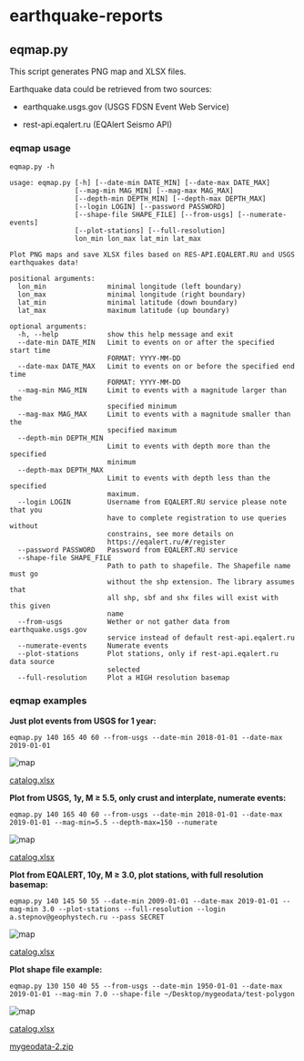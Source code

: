 # earthquake-reports

## eqmap.py

This script generates PNG map and XLSX files.

Earthquake data could be retrieved from two sources:

- earthquake.usgs.gov (USGS FDSN Event Web Service)

- rest-api.eqalert.ru (EQAlert Seismo API)

### eqmap usage

`eqmap.py -h`

```
usage: eqmap.py [-h] [--date-min DATE_MIN] [--date-max DATE_MAX]
                [--mag-min MAG_MIN] [--mag-max MAG_MAX]
                [--depth-min DEPTH_MIN] [--depth-max DEPTH_MAX]
                [--login LOGIN] [--password PASSWORD]
                [--shape-file SHAPE_FILE] [--from-usgs] [--numerate-events]
                [--plot-stations] [--full-resolution]
                lon_min lon_max lat_min lat_max

Plot PNG maps and save XLSX files based on RES-API.EQALERT.RU and USGS
earthquakes data!

positional arguments:
  lon_min               minimal longitude (left boundary)
  lon_max               minimal longitude (right boundary)
  lat_min               minimal latitude (down boundary)
  lat_max               maximum latitude (up boundary)

optional arguments:
  -h, --help            show this help message and exit
  --date-min DATE_MIN   Limit to events on or after the specified start time
                        FORMAT: YYYY-MM-DD
  --date-max DATE_MAX   Limit to events on or before the specified end time
                        FORMAT: YYYY-MM-DD
  --mag-min MAG_MIN     Limit to events with a magnitude larger than the
                        specified minimum
  --mag-max MAG_MAX     Limit to events with a magnitude smaller than the
                        specified maximum
  --depth-min DEPTH_MIN
                        Limit to events with depth more than the specified
                        minimum
  --depth-max DEPTH_MAX
                        Limit to events with depth less than the specified
                        maximum.
  --login LOGIN         Username from EQALERT.RU service please note that you
                        have to complete registration to use queries without
                        constrains, see more details on
                        https://eqalert.ru/#/register
  --password PASSWORD   Password from EQALERT.RU service
  --shape-file SHAPE_FILE
                        Path to path to shapefile. The Shapefile name must go
                        without the shp extension. The library assumes that
                        all shp, sbf and shx files will exist with this given
                        name
  --from-usgs           Wether or not gather data from earthquake.usgs.gov
                        service instead of default rest-api.eqalert.ru
  --numerate-events     Numerate events
  --plot-stations       Plot stations, only if rest-api.eqalert.ru data source
                        selected
  --full-resolution     Plot a HIGH resolution basemap
 ```

### eqmap examples

**Just plot events from USGS for 1 year:**

`eqmap.py 140 165 40 60 --from-usgs --date-min 2018-01-01 --date-max 2019-01-01`

![map](https://user-images.githubusercontent.com/3518847/57697223-79176f00-769e-11e9-96b7-0062334b1b9e.png)

[catalog.xlsx](https://github.com/geophystech/earthquake-reports/files/3177543/catalog.xlsx)

**Plot from USGS, 1y, M ≥ 5.5, only crust and interplate, numerate events:**

`eqmap.py 140 165 40 60 --from-usgs --date-min 2018-01-01 --date-max 2019-01-01 --mag-min=5.5 --depth-max=150 --numerate`

![map](https://user-images.githubusercontent.com/3518847/57697543-3d30d980-769f-11e9-8724-9ad28ebf5557.png)

[catalog.xlsx](https://github.com/geophystech/earthquake-reports/files/3177574/catalog.xlsx)

**Plot from EQALERT, 10y, M ≥ 3.0, plot stations, with full resolution basemap:**

`eqmap.py 140 145 50 55 --date-min 2009-01-01 --date-max 2019-01-01 --mag-min 3.0 --plot-stations --full-resolution --login a.stepnov@geophystech.ru --pass SECRET`

![map](https://user-images.githubusercontent.com/3518847/57698637-cd701e00-76a1-11e9-8a22-a7986507be5c.png)

[catalog.xlsx](https://github.com/geophystech/earthquake-reports/files/3177674/catalog.xlsx)

**Plot shape file example:**

`eqmap.py 130 150 40 55 --from-usgs --date-min 1950-01-01 --date-max 2019-01-01 --mag-min 7.0 --shape-file ~/Desktop/mygeodata/test-polygon`

![map](https://user-images.githubusercontent.com/3518847/57699403-5f2c5b00-76a3-11e9-94e7-6335397d4a03.png)

[catalog.xlsx](https://github.com/geophystech/earthquake-reports/files/3177722/catalog.xlsx)

[mygeodata-2.zip](https://github.com/geophystech/earthquake-reports/files/3177723/mygeodata-2.zip)


